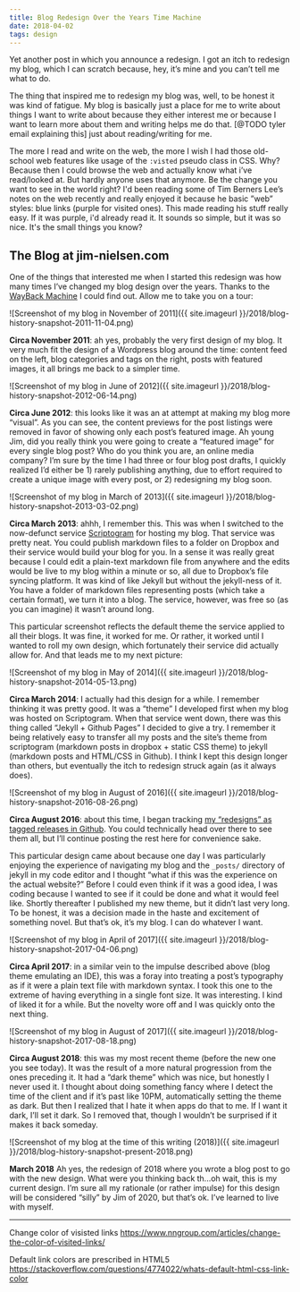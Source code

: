 ```yaml
---
title: Blog Redesign Over the Years Time Machine
date: 2018-04-02
tags: design
---
```


Yet another post in which you announce a redesign. I got an itch to redesign my blog, which I can scratch because, hey, it’s mine and you can’t tell me what to do.

The thing that inspired me to redesign my blog was, well, to be honest it was kind of fatigue. My blog is basically just a place for me to write about things I want to write about because they either interest me or because I want to learn more about them and writing helps me do that. [@TODO tyler email explaining this] just about reading/writing for me. 

The more I read and write on the web, the more I wish I had those old-school web features like usage of the `:visted` pseudo class in CSS. Why? Because then I could browse the web and actually know what i’ve read/looked at. But hardly anyone uses that anymore. Be the change you want to see in the world right? I'd been reading some of Tim Berners Lee’s notes on the web recently and really enjoyed it because he basic ”web” styles: blue links (purple for visited ones). This made reading his stuff really easy. If it was purple, i'd already read it. It sounds so simple, but it was so nice. It's the small things you know?


## The Blog at jim-nielsen.com

One of the things that interested me when I started this redesign was how many times I’ve changed my blog design over the years. Thanks to the [WayBack Machine](@TODO) I could find out. Allow me to take you on a tour:

![Screenshot of my blog in November of 2011]({{ site.imageurl }}/2018/blog-history-snapshot-2011-11-04.png)

**Circa November 2011**: ah yes, probably the very first design of my blog. It very much fit the design of a Wordpress blog around the time: content feed on the left, blog categories and tags on the right, posts with featured images, it all brings me back to a simpler time.

![Screenshot of my blog in June of 2012]({{ site.imageurl }}/2018/blog-history-snapshot-2012-06-14.png)

**Circa June 2012**: this looks like it was an at attempt at making my blog more “visual”. As you can see, the content previews for the post listings were removed in favor of showing only each post’s featured image. Ah young Jim, did you really think you were going to create a “featured image” for every single blog post? Who do you think you are, an online media company? I’m sure by the time I had three or four blog post drafts, I quickly realized I’d either be 1) rarely publishing anything, due to effort required to create a unique image with every post, or 2) redesigning my blog soon.

![Screenshot of my blog in March of 2013]({{ site.imageurl }}/2018/blog-history-snapshot-2013-03-02.png)

**Circa March 2013**: ahhh, I remember this. This was when I switched to the now-defunct service [Scriptogram](@TODO) for hosting my blog. That service was pretty neat. You could publish markdown files to a folder on Dropbox and their service would build your blog for you. In a sense it was really great because I could edit a plain-text markdown file from anywhere and the edits would be live to my blog within a minute or so, all due to Dropbox’s file syncing platform. It was kind of like Jekyll but without the jekyll-ness of it. You have a folder of markdown files representing posts (which take a certain format), we turn it into a blog. The service, however, was free so (as you can imagine) it wasn’t around long. 

This particular screenshot reflects the default theme the service applied to all their blogs. It was fine, it worked for me. Or rather, it worked until I wanted to roll my own design, which fortunately their service did actually allow for. And that leads me to my next picture:

![Screenshot of my blog in May of 2014]({{ site.imageurl }}/2018/blog-history-snapshot-2014-05-13.png)

**Circa March 2014**: I actually had this design for a while. I remember thinking it was pretty good. It was a “theme” I developed first when my blog was hosted on Scriptogram. When that service went down, there was this thing called “Jekyll + Github Pages” I decided to give a try. I remember it being relatively easy to transfer all my posts and the site’s theme from scriptogram (markdown posts in dropbox + static CSS theme) to jekyll (markdown posts and HTML/CSS in Github). I think I kept this design longer than others, but eventually the itch to redesign struck again (as it always does).

![Screenshot of my blog in August of 2016]({{ site.imageurl }}/2018/blog-history-snapshot-2016-08-26.png)

**Circa August 2016**: about this time, I began tracking [my “redesigns” as tagged releases in Github](https://github.com/jimniels/blog/releases). You could technically head over there to see them all, but I’ll continue posting the rest here for convenience sake. 

This particular design came about because one day I was particularly enjoying the experience of navigating my blog and the `_posts/` directory of jekyll in my code editor and I thought “what if this was the experience on the actual website?” Before I could even think if it was a good idea, I was coding because I wanted to see if it could be done and what it would feel like. Shortly thereafter I published my new theme, but it didn’t last very long. To be honest, it was a decision made in the haste and excitement of something novel. But that’s ok, it’s my blog. I can do whatever I want.

![Screenshot of my blog in April of 2017]({{ site.imageurl }}/2018/blog-history-snapshot-2017-04-06.png)

**Circa April 2017**: in a similar vein to the impulse described above (blog theme emulating an IDE), this was a foray into treating a post’s typography as if it were a plain text file with markdown syntax. I took this one to the extreme of having everything in a single font size. It was interesting. I kind of liked it for a while. But the novelty wore off and I was quickly onto the next thing.

![Screenshot of my blog in August of 2017]({{ site.imageurl }}/2018/blog-history-snapshot-2017-08-18.png)

**Circa August 2018**: this was my most recent theme (before the new one you see today). It was the result of a more natural progression from the ones preceding it. It had a “dark theme” which was nice, but honestly I never used it. I thought about doing something fancy where I detect the time of the client and if it’s past like 10PM, automatically setting the theme as dark. But then I realized that I hate it when apps do that to me. If I want it dark, I’ll set it dark. So I removed that, though I wouldn’t be surprised if it makes it back someday.

![Screenshot of my blog at the time of this writing (2018)]({{ site.imageurl }}/2018/blog-history-snapshot-present-2018.png)

**March 2018** Ah yes, the redesign of 2018 where you wrote a blog post to go with the new design. What were you thinking back th...oh wait, this is my current design. I’m sure all my rationale (or rather impulse) for this design will be considered “silly” by Jim of 2020, but that’s ok. I’ve learned to live with myself.





----

Change color of visisted links
https://www.nngroup.com/articles/change-the-color-of-visited-links/

Default link colors are prescribed in HTML5
https://stackoverflow.com/questions/4774022/whats-default-html-css-link-color